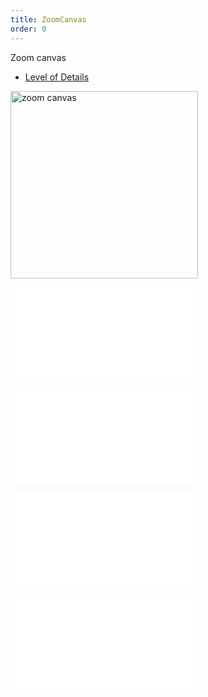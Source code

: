 ```yaml
---
title: ZoomCanvas
order: 0
---
```


Zoom canvas

- [Level of Details](/en/examples/feature/features/#lodLevels)

<img alt="zoom canvas" src="https://mdn.alipayobjects.com/huamei_qa8qxu/afts/img/A*eawjRowBjpAAAAAAAAAAAAAADmJ7AQ/original" height='300'/>

<embed src="../../common/BehaviorEnableOptimize.en.md"></embed>

<embed src="../../common/BaseZoonCanvasOptions.en.md"></embed>

<embed src="../../common/BehaviorSpeedUpKey.en.md"></embed>

<embed src="../../common/IG6GraphEvent.en.md"></embed>
